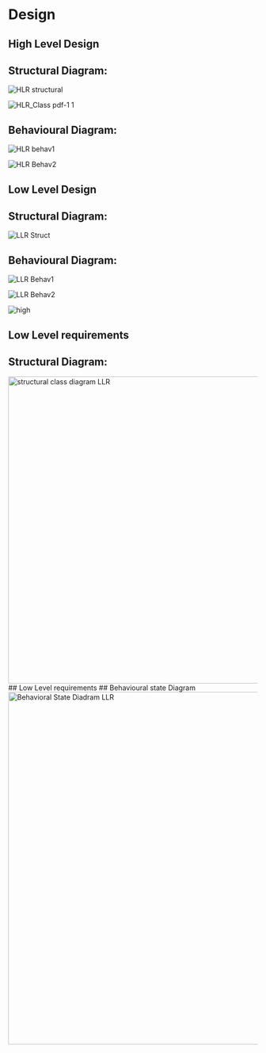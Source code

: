 # Design

## High Level Design 

## Structural Diagram:
![HLR structural](https://user-images.githubusercontent.com/78867425/107867980-0c9a5700-6ea6-11eb-94b3-bcbc4a1bdf05.PNG)

![HLR_Class pdf-1 1](https://user-images.githubusercontent.com/78890690/107895607-fa79f080-6f59-11eb-95a1-1d8886f219f6.jpg)


## Behavioural Diagram:
![HLR behav1](https://user-images.githubusercontent.com/78867425/107868102-3902a300-6ea7-11eb-8068-f8f27f3cf33a.PNG)

![HLR Behav2](https://user-images.githubusercontent.com/78867425/107868141-aca4b000-6ea7-11eb-8e24-3214234c6e80.PNG)




## Low Level Design 

## Structural Diagram:
![LLR Struct](https://user-images.githubusercontent.com/78867425/107868176-086f3900-6ea8-11eb-8237-29b1fb927112.PNG)

## Behavioural Diagram:
![LLR Behav1](https://user-images.githubusercontent.com/78867425/107868215-58e69680-6ea8-11eb-8ef7-d8afc0038f48.PNG)

![LLR Behav2](https://user-images.githubusercontent.com/78867425/107868216-5a17c380-6ea8-11eb-8b41-953b76850a8a.PNG)


![high](https://user-images.githubusercontent.com/78869826/107886575-9ab62200-6f26-11eb-873c-c3df7a7954c9.JPG)

## Low Level requirements

## Structural Diagram:

<img width="620" alt="structural class diagram LLR" src="https://user-images.githubusercontent.com/78869826/107886645-1f08a500-6f27-11eb-9d2d-0934907b3707.PNG">
## Low Level requirements
## Behavioural state Diagram

<img width="712" alt="Behavioral State Diadram LLR" src="https://user-images.githubusercontent.com/78869826/107886729-e2897900-6f27-11eb-912b-66dcd4049f21.PNG">




